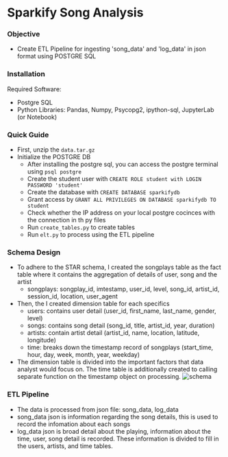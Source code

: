 # Sparkify Song Analysis

### Objective
- Create ETL Pipeline for ingesting 'song_data' and 'log_data' in json format using POSTGRE SQL

### Installation
Required Software:
- Postgre SQL
- Python Libraries: Pandas, Numpy, Psycopg2, ipython-sql, JupyterLab (or Notebook)

### Quick Guide
- First, unzip the `data.tar.gz`
- Initialize the POSTGRE DB
    - After installing the postgre sql, you can access the postgre terminal using `psql postgre`
    - Create the student user with `CREATE ROLE student with LOGIN PASSWORD 'student'`
    - Create the database with `CREATE DATABASE sparkifydb`
    - Grant access by `GRANT ALL PRIVILEGES ON DATABASE sparkifydb TO student`
    - Check whether the IP address on your local postgre cocinces with the connection in th py files
    - Run `create_tables.py` to create tables
    - Run `elt.py` to process using the ETL pipeline

### Schema Design
- To adhere to the STAR schema, I created the songplays table as the fact table where it contains the aggregation of details of user, song and the artist
    - songplays: songplay_id, imtestamp, user_id, level, song_id, artist_id, session_id, location, user_agent
- Then, the I created dimension table for each specifics
    - users: contains user detail (user_id, first_name, last_name, gender, level)
    - songs: contains song detail (song_id, title, artist_id, year, duration)
    - artists: contain artist detail (artist_id, name, location, latitude, longitude)
    - time: breaks down the timestamp record of songplays (start_time, hour, day, week, month, year, weekday)
- The dimension table is divided into the important factors that data analyst would focus on. The time table is additionally created to calling separate function on the timestamp object on processing.
![schema](sparkify_schema.png)

### ETL Pipeline
- The data is processed from json file: song_data, log_data
- song_data json is information regarding the song details, this is used to record the infomation about each songs
- log_data json is broad detail about the playing, information about the time, user, song detail is recorded. These information is divided to fill in the users, artists, and time tables.